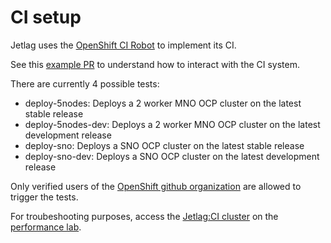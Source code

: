 # CI setup

Jetlag uses the [OpenShift CI Robot](https://github.com/openshift-ci-robot) to implement its CI.

See this [example PR](https://github.com/redhat-performance/jetlag/pull/567) to understand how to interact with the CI system.

There are currently 4 possible tests:
 - deploy-5nodes: Deploys a 2 worker MNO OCP cluster on the latest stable release
 - deploy-5nodes-dev: Deploys a 2 worker MNO OCP cluster on the latest development release
 - deploy-sno: Deploys a SNO OCP cluster on the latest stable release
 - deploy-sno-dev: Deploys a SNO OCP cluster on the latest development release

Only verified users of the [OpenShift github organization](https://github.com/openshift) are allowed to trigger the tests.

For troubeshooting purposes, access the [Jetlag:CI cluster](https://wiki.rdu3.labs.perfscale.redhat.com/#cloud19) on the [performance lab](https://wiki.rdu3.labs.perfscale.redhat.com/).